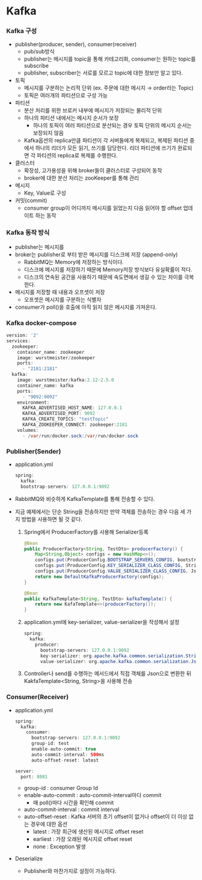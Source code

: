 # Kafka

### Kafka 구성

- publisher(producer, sender), consumer(receiver)
    - pub/sub방식
    - publisher는 메시지를 topic을 통해 카테고리화, consumer는 원하는 topic를 subscribe
    - publisher, subscriber는 서로를 모르고 topic에 대한 정보만 알고 있다.
- 토픽
    - 메시지를 구분하는 논리적 단위 (ex. 주문에 대한 메시지 → order라는 Topic)
    - 토픽은 여러개의 파티션으로 구성 가능
- 파티션
    - 분산 처리를 위한 브로커 내부에 메시지가 저장되는 물리적 단위
    - 하나의 파티션 내에서는 메시지 순서가 보장
        - 하나의 토픽이 여러 파티션으로 분산되는 경우 토픽 단위의 메시지 순서는 보장되지 않음
    - Kafka옵션의 replica만큼 파티션이 각 서버들에게 복제되고, 복제된 파티션 중에서 하나의 리더가 모든 읽기, 쓰기를 담당한다. 리더 파티션에 쓰기가 완료되면 각 파티션의 replica로 복제를 수행한다.
- 클러스터
    - 확장성, 고가용성을 위해 broker들이 클러스터로 구성되어 동작
    - broker에 대한 분산 처리는 zooKeeper를 통해 관리
- 메시지
    - Key, Value로 구성
- 커밋(commit)
    - consumer group이 어디까지 메시지를 읽었는지 다음 읽어야 할 offset 업데이트 하는 동작

### Kafka 동작 방식

- publisher는 메시지를
- broker는 publisher로 부터 받은 메시지를 디스크에 저장 (append-only)
    - RabbitMQ는 Memory에 저장하는 방식이다.
    - 디스크에 메시지를 저장하기 때문에 Memory저장 방식보다 유실확률이 적다.
    - 디스크의 연속된 공간을 사용하기 때문에 속도면에서 생길 수 있는 차이를 극복한다.
- 메시지를 저장할 때 내용과 오프셋이 저장
    - 오프셋은 메시지를 구분하는 식별자
- consumer가 poll()을 호출에 아직 읽지 않은 메시지를 가져온다.

### Kafka docker-compose

```java
version: '2'
services:
  zookeeper:
    container_name: zookeeper
    image: wurstmeister/zookeeper
    ports:
      - "2181:2181"
  kafka:
    image: wurstmeister/kafka:2.12-2.5.0
    container_name: kafka
    ports:
      - "9092:9092"
    environment:
      KAFKA_ADVERTISED_HOST_NAME: 127.0.0.1
      KAFKA_ADVERTISED_PORT: 9092
      KAFKA_CREATE_TOPICS: "testTopic"
      KAFKA_ZOOKEEPER_CONNECT: zookeeper:2181
    volumes:
      - /var/run/docker.sock:/var/run/docker.sock
```

### Publisher(Sender)

- application.yml

    ```java
    spring:
      kafka:
      bootstrap-servers: 127.0.0.1:9092
    ```

- RabbitMQ와 비슷하게 KafkaTemplate를 통해 전송할 수 있다.
- 지금 예제에서는 단순 String을 전송하지만 만약 객체를 전송하는 경우 다음 세 가지 방법을 사용하면 될 것 같다.
    1. Spring에서 ProducerFactory를 사용해 Serializer등록

        ```java
        @Bean
        public ProducerFactory<String, TestDto> producerFactory() {
        	Map<String,Object> configs = new HashMap<>();
        	configs.put(ProducerConfig.BOOTSTRAP_SERVERS_CONFIG, bootstrapServers);
        	configs.put(ProducerConfig.KEY_SERIALIZER_CLASS_CONFIG, StringSerializer.class);
        	configs.put(ProducerConfig.VALUE_SERIALIZER_CLASS_CONFIG, JsonSerializer.class);
        	return new DefaultKafkaProducerFactory(configs);
        }

        @Bean
        public KafkaTemplate<String, TestDto> kafkaTemplate() {
        	return new KafaTemplate<>(producerFactory());
        }
        ```

    2. application.yml에 key-serializer, value-serializer을 작성해서 설정

        ```java
        spring:
          kafka:
            producer:
              bootstrap-servers: 127.0.0.1:9092
              key-serializer: org.apache.kafka.common.serialization.StringSerializer
              value-serializer: org.apache.kafka.common.serialization.JsonSerializer
        ```

    3. Controller나 send를 수행하는 메서드에서 직접 객체를 Json으로 변환한 뒤 KakfaTemplate<String, String>을 사용해 전송

### Consumer(Receiver)

- application.yml

    ```java
    spring:
      kafka:
        consumer:
          bootstrap-servers: 127.0.0.1:9092
          group-id: test
          enable-auto-commit: true
          auto-commit-interval: 500ms
          auto-offset-reset: latest

    server:
      port: 8081
    ```

    - group-id : consumer Group Id
    - enable-auto-commit : auto-commit-interval마다 commit
        - 매 poll()마다 시간을 확인해 commit
    - auto-commit-interval : commit interval
    - auto-offset-reset : Kafka 서버의 초기 offset이 없거나 offset이 더 이상 없는 경우에 대한 옵션
        - latest : 가장 최근에 생산된 메시지로 offset reset
        - earliest : 가장 오래된 메시지로 offset reset
        - none : Exception 발생
- Deserialize
    - Publisher와 마찬가지로 설정이 가능하다.

